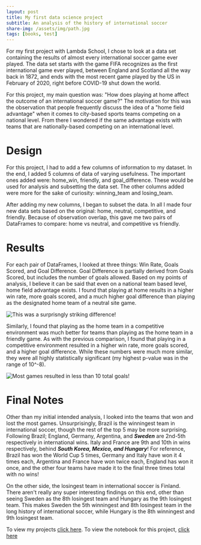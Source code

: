 ```yaml
---
layout: post
title: My first data science project
subtitle: An analysis of the history of international soccer
share-img: /assets/img/path.jpg
tags: [books, test]
---
```

For my first project with Lambda School, I chose to look at a data set containing the results of almost every international soccer game ever played. The data set starts with the game FIFA recognizes as the first international game ever played, between England and Scotland all the way back in 1872, and ends with the most recent game played by the US in February of 2020, right before COVID-19 shut down the world.

For this project, my main question was: "How does playing at home affect the outcome of an international soccer game?" The motivation for this was the observation that people frequently discuss the idea of a "home field advantage" when it comes to city-based sports teams competing on a national level. From there I wondered if the same advantage exists with teams that are nationally-based competing on an international level.

# Design

For this project, I had to add a few columns of information to my dataset. In the end, I added 5 columns of data of varying usefulness. The important ones added were: home_win, friendly, and goal_difference. These would be used for analysis and subsetting the data set. The other columns added were more for the sake of curiosity: winning_team and losing_team. 

After adding my new columns, I began to subset the data. In all I made four new data sets based on the original: home, neutral, competitive, and friendly. Because of observation overlap, this gave me two pairs of DataFrames to compare: home vs neutral, and competitive vs friendly. 

# Results

For each pair of DataFrames, I looked at three things: Win Rate, Goals Scored, and Goal Difference. Goal Difference is partially derived from Goals Scored, but includes the number of goals allowed. Based on my points of analysis, I believe it can be said that even on a national team based level, home field advantage exists. I found that playing at home results in a higher win rate, more goals scored, and a much higher goal difference than playing as the designated home team of a neutral site game. 

![This was a surprisngly striking difference!](tristanbrownds.com/assets/img/Home%vs%Neutral%Goal%Difference.png)

Similarly, I found that playing as the home team in a competitive environment was much better for teams than playing as the home team in a friendly game. As with the previous comparison, I found that playing in a competitive environment resulted in a higher win rate, more goals scored, and a higher goal difference. While these numbers were much more similar, they were all highly statistically significant (my highest p-value was in the range of 10^-8).

![Most games resulted in less than 10 total goals!](http://tristanbrownds.com/assets/img/Goals%20Scored%20vs%20Goals%20Allowed%20Competitive%20vs%20Friendly.png)

# Final Notes

Other than my initial intended analysis, I looked into the teams that won and lost the most games. Unsurprisingly, Brazil is the winningest team in international soccer, though the rest of the top 5 may be more surprising. Following Brazil; England, Germany, Argentina, and **_Sweden_** are 2nd-5th respectively in international wins. Italy and France are 9th and 10th in wins respectively, behind **_South Korea, Mexico, and Hungary_**! For reference, Brazil has won the World Cup 5 times, Germany and Italy have won it 4 times each, Argentina and France have won twice each, England has won it once, and the other four teams have made it to the final three times total with no wins!


On the other side, the losingest team in international soccer is Finland. There aren't really any super interesting findings on this end, other than seeing Sweden as the 8th losingest team and Hungary as the 9th losingest team. This makes Sweden the 5th winningest and 8th losingest team in the long history of international soccer, while Hungary is the 8th winningest and 9th losingest team.

To view my projects [click here](http://tristanbrownds.com/myprojects/). To view the notebook for this project, [click here](https://github.com/Tristan-Brown1096/DS18_Unit_1_Build_Week_Project/blob/master/unit_1_build_week_project.ipynb)
